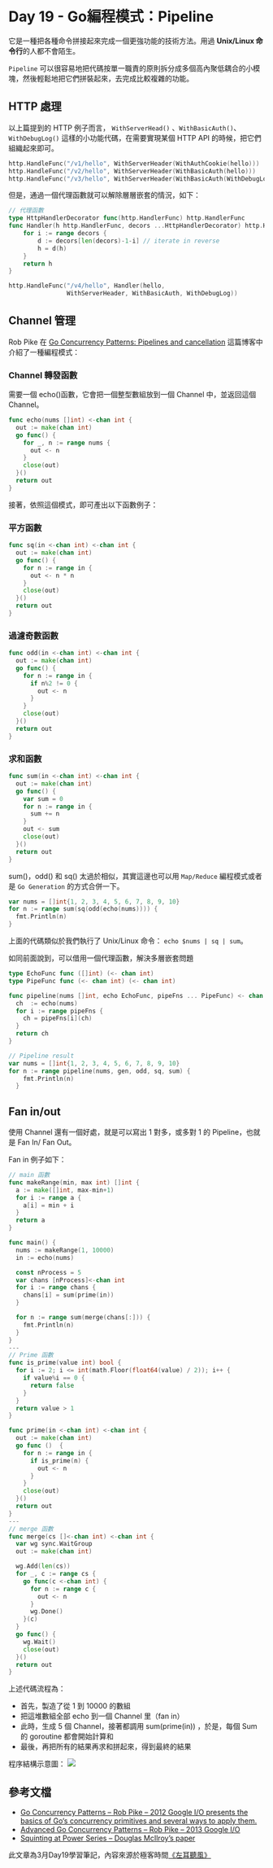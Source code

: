 # Day 19 - Go編程模式：Pipeline

它是一種把各種命令拼接起來完成一個更強功能的技術方法。用過 **Unix/Linux 命令行**的人都不會陌生。

`Pipeline` 可以很容易地把代碼按單一職責的原則拆分成多個高內聚低耦合的小模塊，然後輕鬆地把它們拼裝起來，去完成比較複雜的功能。

## HTTP 處理

以上篇提到的 HTTP 例子而言，  `WithServerHead()` 、`WithBasicAuth()`、`WithDebugLog()` 這樣的小功能代碼，在需要實現某個 HTTP API 的時候，把它們組織起來即可。
```go
http.HandleFunc("/v1/hello", WithServerHeader(WithAuthCookie(hello)))
http.HandleFunc("/v2/hello", WithServerHeader(WithBasicAuth(hello)))
http.HandleFunc("/v3/hello", WithServerHeader(WithBasicAuth(WithDebugLog(hello))))
```
但是，通過一個代理函數就可以解除層層嵌套的情況，如下：
```go
// 代理函數
type HttpHandlerDecorator func(http.HandlerFunc) http.HandlerFunc
func Handler(h http.HandlerFunc, decors ...HttpHandlerDecorator) http.HandlerFunc {
    for i := range decors {
        d := decors[len(decors)-1-i] // iterate in reverse
        h = d(h)
    }
    return h
}
```
```go
http.HandleFunc("/v4/hello", Handler(hello,
                WithServerHeader, WithBasicAuth, WithDebugLog))
```

## Channel 管理

Rob Pike 在 [Go Concurrency Patterns: Pipelines and cancellation](https://go.dev/blog/pipelines) 這篇博客中介紹了一種編程模式：

### Channel 轉發函數

需要一個 echo()函數，它會把一個整型數組放到一個 Channel 中，並返回這個 Channel。

```go
func echo(nums []int) <-chan int {
  out := make(chan int)
  go func() {
    for _, n := range nums {
      out <- n
    }
    close(out)
  }()
  return out
}
```

接著，依照這個模式，即可產出以下函數例子：

### 平方函數

```go
func sq(in <-chan int) <-chan int {
  out := make(chan int)
  go func() {
    for n := range in {
      out <- n * n
    }
    close(out)
  }()
  return out
}
```

### 過濾奇數函數
```go
func odd(in <-chan int) <-chan int {
  out := make(chan int)
  go func() {
    for n := range in {
      if n%2 != 0 {
        out <- n
      }
    }
    close(out)
  }()
  return out
}
```

### 求和函數

```go
func sum(in <-chan int) <-chan int {
  out := make(chan int)
  go func() {
    var sum = 0
    for n := range in {
      sum += n
    }
    out <- sum
    close(out)
  }()
  return out
}
```

sum()，odd() 和 sq() 太過於相似，其實這邊也可以用 `Map/Reduce` 編程模式或者是 `Go Generation` 的方式合併一下。

```go
var nums = []int{1, 2, 3, 4, 5, 6, 7, 8, 9, 10}
for n := range sum(sq(odd(echo(nums)))) {
  fmt.Println(n)
}
```

上面的代碼類似於我們執行了 Unix/Linux 命令： `echo $nums | sq | sum`。

如同前面說到，可以借用一個代理函數，解決多層嵌套問題
```go
type EchoFunc func ([]int) (<- chan int) 
type PipeFunc func (<- chan int) (<- chan int) 

func pipeline(nums []int, echo EchoFunc, pipeFns ... PipeFunc) <- chan int {
  ch  := echo(nums)
  for i := range pipeFns {
    ch = pipeFns[i](ch)
  }
  return ch
}
```
```go
// Pipeline result
var nums = []int{1, 2, 3, 4, 5, 6, 7, 8, 9, 10}    
for n := range pipeline(nums, gen, odd, sq, sum) {
    fmt.Println(n)
  }
```

## Fan in/out

使用 Channel 還有一個好處，就是可以寫出 1 對多，或多對 1 的 Pipeline，也就是 Fan In/ Fan Out。

Fan in 例子如下：
```go
// main 函數
func makeRange(min, max int) []int {
  a := make([]int, max-min+1)
  for i := range a {
    a[i] = min + i
  }
  return a
}

func main() {
  nums := makeRange(1, 10000)
  in := echo(nums)

  const nProcess = 5
  var chans [nProcess]<-chan int
  for i := range chans {
    chans[i] = sum(prime(in))
  }

  for n := range sum(merge(chans[:])) {
    fmt.Println(n)
  }
}
---
// Prime 函數
func is_prime(value int) bool {
  for i := 2; i <= int(math.Floor(float64(value) / 2)); i++ {
    if value%i == 0 {
      return false
    }
  }
  return value > 1
}

func prime(in <-chan int) <-chan int {
  out := make(chan int)
  go func ()  {
    for n := range in {
      if is_prime(n) {
        out <- n
      }
    }
    close(out)
  }()
  return out
}
---
// merge 函數
func merge(cs []<-chan int) <-chan int {
  var wg sync.WaitGroup
  out := make(chan int)

  wg.Add(len(cs))
  for _, c := range cs {
    go func(c <-chan int) {
      for n := range c {
        out <- n
      }
      wg.Done()
    }(c)
  }
  go func() {
    wg.Wait()
    close(out)
  }()
  return out
}
```

上述代碼流程為：
- 首先，製造了從 1 到 10000 的數組
- 把這堆數組全部 echo 到一個 Channel 里（fan in）
- 此時，生成 5 個 Channel，接著都調用 sum(prime(in)) ，於是，每個 Sum 的 goroutine 都會開始計算和
- 最後，再把所有的結果再求和拼起來，得到最終的結果

程序結構示意圖：
![](media/16791497175818/16792381686856.jpg)


## 參考文檔

- [Go Concurrency Patterns – Rob Pike – 2012 Google I/O presents the basics of Go‘s concurrency primitives and several ways to apply them.](https://www.youtube.com/watch?v=f6kdp27TYZs)
- [Advanced Go Concurrency Patterns – Rob Pike – 2013 Google I/O](https://go.dev/blog/io2013-talk-concurrency)
- [Squinting at Power Series – Douglas McIlroy’s paper](https://swtch.com/~rsc/thread/squint.pdf)


此文章為3月Day19學習筆記，內容來源於極客時間[《左耳聽風》](https://time.geekbang.org/column/article/332610)